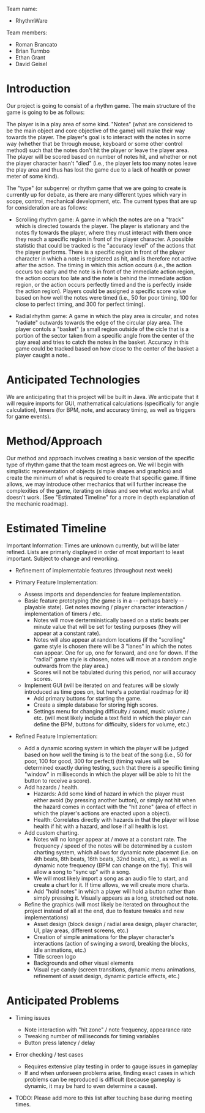 Team name:
- RhythmWare

Team members:
* Roman Brancato
* Brian Turmbo
* Ethan Grant
* David Geisel

# Introduction

Our project is going to consist of a rhythm game. The main structure of the game is going to be as follows:

The player is in a play area of some kind. "Notes" (what are considered to be the main object and core objective of the game) will make their way towards the player. The player's goal is to interact with the notes in some way (whether that be through mouse, keyboard or some other control method) such that the notes don't hit the player or leave the player area. The player will be scored based on number of notes hit, and whether or not the player character hasn't "died" (i.e., the player lets too many notes leave the play area and thus has lost the game due to a lack of health or power meter of some kind). 

The "type" (or subgenre) or rhythm game that we are going to create is currently up for debate, as there are many different types which vary in scope, control, mechanical development, etc. The current types that are up for consideration are as follows:

- Scrolling rhythm game: A game in which the notes are on a "track" which is directed towards the player. The player is stationary and the notes fly towards the player, where they must interact with them once they reach a specific region in front of the player character. A possible statistic that could be tracked is the "accuracy level" of the actions that the player performs. There is a specific region in front of the player character in which a note is registered as hit, and is therefore not active after the action. The timing in which this action occurs (i.e., the action occurs too early and the note is in front of the immediate action region, the action occurs too late and the note is behind the immediate action region, or the action occurs perfectly timed and the is perfectly inside the action region). Players could be assigned a specific score value based on how well the notes were timed (i.e., 50 for poor timing, 100 for close to perfect timing, and 300 for perfect timing).

- Radial rhythm game: A game in which the play area is circular, and notes "radiate" outwards towards the edge of the circular play area. The player contols a "basket" (a small region outside of the cicle that is a portion of the sector taken from a specific angle from the center of the play area) and tries to catch the notes in the basket. Accuracy in this game could be tracked based on how close to the center of the basket a player caught a note.. 

# Anticipated Technologies

We are anticipating that this project will be built in Java. We anticipate that it will require imports for GUI, mathematical calculations (specifically for angle calculation), timers (for BPM, note, and accuracy timing, as well as triggers for game events).

# Method/Approach

Our method and approach involves creating a basic version of the specific type of rhythm game that the team most agrees on. We will begin with simplistic representation of objects (simple shapes and graphics) and create the minimum of what is required to create that specific game. If time allows, we may introduce other mechanics that will further increase the complexities of the game, iterating on ideas and see what works and what doesn't work. (See "Estimated Timeline" for a more in depth explanation of the mechanic roadmap).

# Estimated Timeline

Important Information: Times are unknown currently, but will be later refined. Lists are primarly displayed in order of most important to least important. Subject to change and reworking.

* Refinement of implementable features (throughout next week)

* Primary Feature Implementation:
  * Assess imports and dependencies for feature implementation.
  * Basic feature prototyping (the game is in a -- perhaps barely -- playable state). Get notes moving / player character interaction / implementation of timers / etc.
    * Notes will move derterministically based on a static beats per minute value that will be set for testing purposes (they will appear at a constant rate).
    * Notes will also appear at random locations (if the "scrolling" game style is chosen there will be 3 "lanes" in which the notes can appear. One for up, one for forward, and one for down. If the "radial" game style is chosen, notes will move at a random angle outwards from the play area.)
    * Scores will not be tabulated during this period, nor will accuracy scores.
  * Implement GUI (will be iterated on and features will be slowly introduced as time goes on, but here's a potential roadmap for it)
    * Add primary buttons for starting the game.
    * Create a simple database for storing high scores. 
    * Settings menu for changing difficulty / sound, music volume / etc. (will most likely include a text field in which the player can define the BPM, buttons for difficulty, sliders for volume, etc.)

* Refined Feature Implementation:
  * Add a dynamic scoring system in which the player will be judged based on how well the timing is to the beat of the song (i.e., 50 for poor, 100 for good, 300 for perfect) (timing values will be determined exactly during testing, such that there is a specific timing "window" in milliseconds in which the player will be able to hit the button to receive a score).
  * Add hazards / health.
    * Hazards: Add some kind of hazard in which the player must either avoid (by pressing another button), or simply not hit when the hazard comes in contact with the "hit zone" (area of effect in which the player's actions are enacted upon a object).
    * Health: Correlates directly with hazards in that the player will lose health if hit with a hazard, and lose if all health is lost.
  * Add custom charting.
    * Notes will no longer appear at / move at a constant rate. The frequency / speed of the notes will be determined by a custom charting system, which allows for dynamic note placemnt (i.e. on 4th beats, 8th beats, 16th beats, 32nd beats, etc.), as well as dynamic note frequency (BPM can change on the fly). This will allow a song to "sync up" with a song.
    * We will most likely import a song as an audio file to start, and create a chart for it. If time allows, we will create more charts.
    * Add "hold notes" in which a player will hold a button rather than simply pressing it. Visually appears as a long, stretched out note.
  * Refine the graphics (will most likely be iterated on throughout the project instead of all at the end, due to feature tweaks and new implementations)
    * Asset design (block design / radial area design, player character, UI, play areas, different screens, etc.)
    * Creation of simple animations for the player character's interactions (action of swinging a sword, breaking the blocks, idle animations, etc.) 
    * Title screen logo
    * Backgrounds and other visual elements
    * Visual eye candy (screen transitions, dynamic menu animations, refinement of asset design, dynamic particle effects, etc.)

# Anticipated Problems
* Timing issues
  * Note interaction with "hit zone" / note frequency, appearance rate
  * Tweaking number of milliseconds for timing variables
  * Button press latency / delay

* Error checking / test cases
  * Requires extensive play testing in order to gauge issues in gameplay
  * If and when unforseen problems arise, finding exact cases in which problems can be reproduced is difficult (because gameplay is dynamic, it may be hard to even determine a cause).

* TODO: Please add more to this list after touching base during meeting times.
